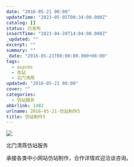```yaml
---
date: "2016-05-21 00:00"
updateTime: "2023-05-05T00:34:00.000Z"
catalog: []
status: 已发布
insertTime: "2023-04-28T14:04:00.000Z"
_updated: ""
excerpt: ""
summary: ""
_date: "2016-05-21T00:00:00.000+08:00"
tags:
  - aspcms
  - 仿站
  - 北门清燕
updated: "2016-05-21 00:00"
cover: ""
categories:
  - 仿站服务
abbrlink: 1482
urlname: 2016-05-21-仿站制作5
title: 仿站制作5
---
```


![](https://image.bmqy.net/upload/Fq335-v9W0ODYRFy14kNPJhayZVg.jpg)

北门清燕仿站服务

承接各类中小网站仿站制作，合作详情欢迎洽谈咨询。
